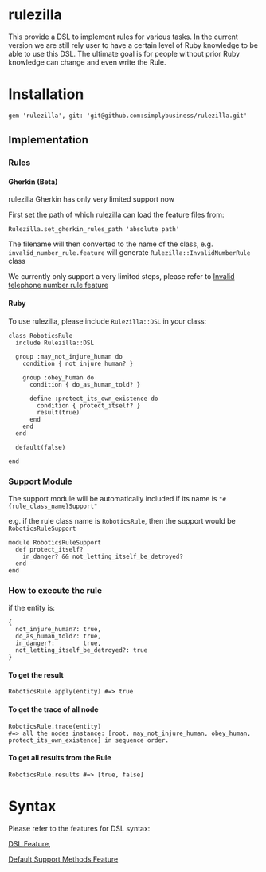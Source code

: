 rulezilla
=========

This provide a DSL to implement rules for various tasks. In the current version we are still rely user to have a certain level of Ruby knowledge to be able to use this DSL. The ultimate goal is for people without prior Ruby knowledge can change and even write the Rule.


# Installation

    gem 'rulezilla', git: 'git@github.com:simplybusiness/rulezilla.git'

## Implementation

### Rules

#### Gherkin (Beta)

rulezilla Gherkin has only very limited support now

First set the path of which rulezilla can load the feature files from:

    Rulezilla.set_gherkin_rules_path 'absolute path'

The filename will then converted to the name of the class, e.g. `invalid_number_rule.feature` will generate `Rulezilla::InvalidNumberRule` class

We currently only support a very limited steps, please refer to [Invalid telephone number rule feature](spec/features/gherkin_rules/invalid_telephone_number_rule.feature)


#### Ruby

To use rulezilla, please include `Rulezilla::DSL` in your class:

    class RoboticsRule
      include Rulezilla::DSL

      group :may_not_injure_human do
        condition { not_injure_human? }

        group :obey_human do
          condition { do_as_human_told? }

          define :protect_its_own_existence do
            condition { protect_itself? }
            result(true)
          end
        end
      end

      default(false)

    end

### Support Module

The support module will be automatically included if its name is `"#{rule_class_name}Support"`

e.g. if the rule class name is `RoboticsRule`, then the support would be `RoboticsRuleSupport`

    module RoboticsRuleSupport
      def protect_itself?
        in_danger? && not_letting_itself_be_detroyed?
      end
    end

### How to execute the rule

if the entity is:

    {
      not_injure_human?: true,
      do_as_human_told?: true,
      in_danger?:        true,
      not_letting_itself_be_detroyed?: true
    }

#### To get the result

    RoboticsRule.apply(entity) #=> true

#### To get the trace of all node

    RoboticsRule.trace(entity)
    #=> all the nodes instance: [root, may_not_injure_human, obey_human, protect_its_own_existence] in sequence order.

#### To get all results from the Rule

    RoboticsRule.results #=> [true, false]


# Syntax

Please refer to the features for DSL syntax:

[DSL Feature](spec/features/rulezilla_dsl_framwork.feature),

[Default Support Methods Feature](spec/features/default_support_methods.feature)
